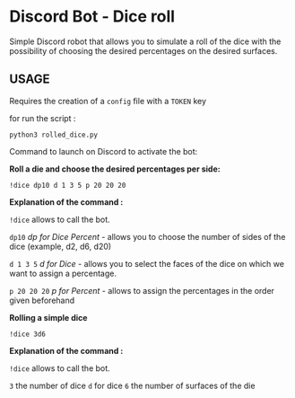 # Discord Bot - Dice roll

Simple Discord robot that allows you to simulate a roll of the dice with the possibility of choosing the desired percentages on the desired surfaces.

## USAGE

Requires the creation of a `config` file with a `TOKEN` key

for run the script :

`python3 rolled_dice.py`

Command to launch on Discord to activate the bot:

**Roll a die and choose the desired percentages per side:**

`!dice dp10 d 1 3 5 p 20 20 20`

**Explanation of the command :**

`!dice` allows to call the bot.

`dp10` *dp for Dice Percent* - allows you to choose the number of sides of the dice (example, d2, d6, d20)

`d 1 3 5` *d for Dice* - allows you to select the faces of the dice on which we want to assign a percentage.

`p 20 20 20` *p for Percent* - allows to assign the percentages in the order given beforehand


**Rolling a simple dice**

`!dice 3d6`

**Explanation of the command :**

`!dice` allows to call the bot.

`3` the number of dice
`d` for dice
`6` the number of surfaces of the die
